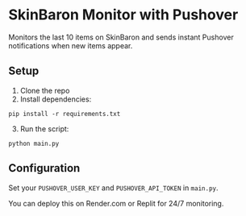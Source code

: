 # SkinBaron Monitor with Pushover

Monitors the last 10 items on SkinBaron and sends instant Pushover notifications when new items appear.

## Setup

1. Clone the repo
2. Install dependencies:

```
pip install -r requirements.txt
```

3. Run the script:

```
python main.py
```

## Configuration

Set your `PUSHOVER_USER_KEY` and `PUSHOVER_API_TOKEN` in `main.py`.

You can deploy this on Render.com or Replit for 24/7 monitoring.